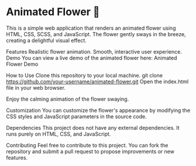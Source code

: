 # Animated Flower 🌸
This is a simple web application that renders an animated flower using HTML, CSS, SCSS, and JavaScript. The flower gently sways in the breeze, creating a delightful visual effect.

Features
Realistic flower animation.
Smooth, interactive user experience.
Demo
You can view a live demo of the animated flower here: Animated Flower Demo

How to Use
Clone this repository to your local machine.
git clone https://github.com/your-username/animated-flower.git
Open the index.html file in your web browser.

Enjoy the calming animation of the flower swaying.

Customization
You can customize the flower's appearance by modifying the CSS styles and JavaScript parameters in the source code.

Dependencies
This project does not have any external dependencies. It runs purely on HTML, CSS, and JavaScript.

Contributing
Feel free to contribute to this project. You can fork the repository and submit a pull request to propose improvements or new features.
